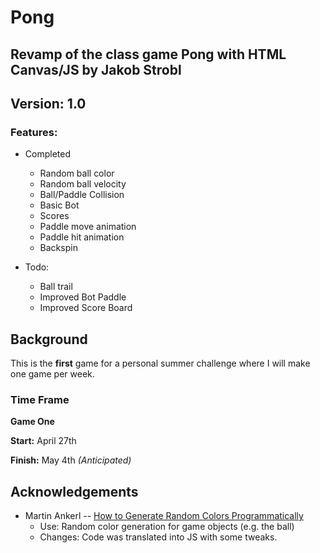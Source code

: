 # Pong
## Revamp of the class game Pong with HTML Canvas/JS by Jakob Strobl
## Version: 1.0
### Features:
* Completed
	* Random ball color
	* Random ball velocity
	* Ball/Paddle Collision
	* Basic Bot 
	* Scores 
	* Paddle move animation
	* Paddle hit animation
	* Backspin

* Todo:
	* Ball trail
	* Improved Bot Paddle
	* Improved Score Board

## Background
This is the **first** game for a personal summer challenge where I will make one game per week.

### Time Frame
**Game One**

**Start:** April 27th

**Finish:** May 4th *(Anticipated)*

## Acknowledgements
* Martin Ankerl -- [How to Generate Random Colors Programmatically](https://martin.ankerl.com/2009/12/09/how-to-create-random-colors-programmatically/)
	* Use: Random color generation for game objects (e.g. the ball) 
	* Changes: Code was translated into JS with some tweaks.
